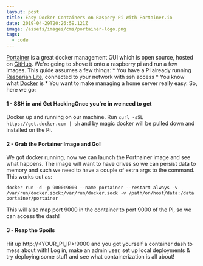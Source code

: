```yaml
---
layout: post
title: Easy Docker Containers on Raspery Pi With Portainer.io
date: 2019-04-29T20:26:59.121Z
image: /assets/images/cms/portainer-logo.png
tags:
  - code
---
```

[Portainer](https://www.portainer.io/) is a great docker management GUI which is open source, hosted on [GitHub](https://github.com/portainer/portainer). We're going to shove it onto a raspberry pi and run a few images. This guide assumes a few things: * You have a Pi already running [Rasbarian Lite](https://www.raspberrypi.org/downloads/raspbian/), connected to your network with ssh access * You know what [Docker](https://www.docker.com/) is * You want to make managing a home server really easy.
So, here we go: 

#### 1 - SSH in and Get HackingOnce you're in we need to get 

Docker up and running on our machine. Run `curl -sSL https://get.docker.com | sh` and by magic docker will be pulled down and installed on the Pi. 

#### 2 - Grab the Portainer Image and Go!

We got docker running, now we can launch the Portnainer image and see what happens. The image will want to have drives so we can persist data to memory and such we need to have a couple of extra args to the command. This works out as:

```docker run -d -p 9000:9000 --name portainer --restart always -v /var/run/docker.sock:/var/run/docker.sock -v /path/on/host/data:/data portainer/portainer```

This will also map port 9000 in the container to port 9000 of the Pi, so we can access the dash!

#### 3 - Reap the Spoils

Hit up http://\<YOUR_PI_IP\>:9000 and you got yourself a container dash to mess about with! Log in, make an admin user, set up local deployments & try deploying some stuff and see what containerization is all about!
